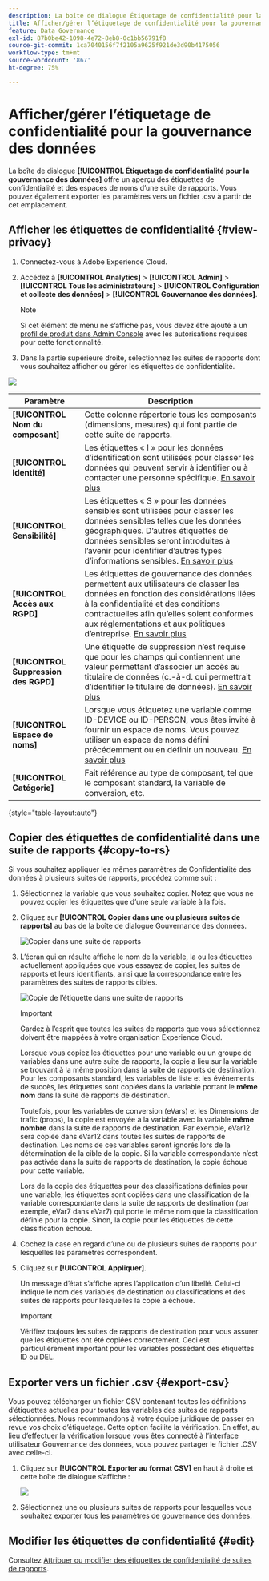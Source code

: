 ```yaml
---
description: La boîte de dialogue Étiquetage de confidentialité pour la gouvernance des données offre un aperçu des étiquettes de confidentialité et des espaces de noms d’une suite de rapports. Vous pouvez également exporter les paramètres vers un fichier .csv à partir de cet emplacement.
title: Afficher/gérer l’étiquetage de confidentialité pour la gouvernance des données
feature: Data Governance
exl-id: 87b0be42-1098-4e72-8eb8-0c1bb56791f8
source-git-commit: 1ca7040156f7f2105a9625f921de3d90b4175056
workflow-type: tm+mt
source-wordcount: '867'
ht-degree: 75%

---
```


# Afficher/gérer l’étiquetage de confidentialité pour la gouvernance des données

La boîte de dialogue **[!UICONTROL Étiquetage de confidentialité pour la gouvernance des données]** offre un aperçu des étiquettes de confidentialité et des espaces de noms d’une suite de rapports. Vous pouvez également exporter les paramètres vers un fichier .csv à partir de cet emplacement.

## Afficher les étiquettes de confidentialité {#view-privacy}

1. Connectez-vous à Adobe Experience Cloud.
2. Accédez à **[!UICONTROL Analytics]** > **[!UICONTROL Admin]** > **[!UICONTROL Tous les administrateurs]** > **[!UICONTROL Configuration et collecte des données]** > **[!UICONTROL Gouvernance des données]**.

   >[!NOTE]
   >
   >Si cet élément de menu ne s’affiche pas, vous devez être ajouté à un [profil de produit dans Admin Console](https://experienceleague.adobe.com/docs/analytics/admin/admin-console/permissions/product-profile.html?lang=fr) avec les autorisations requises pour cette fonctionnalité.

3. Dans la partie supérieure droite, sélectionnez les suites de rapports dont vous souhaitez afficher ou gérer les étiquettes de confidentialité.

![](assets/privacy_labeling.png)

| Paramètre | Description |
| --- | --- |
| **[!UICONTROL Nom du composant]** | Cette colonne répertorie tous les composants (dimensions, mesures) qui font partie de cette suite de rapports. |
| **[!UICONTROL Identité]** | Les étiquettes « I » pour les données d’identification sont utilisées pour classer les données qui peuvent servir à identifier ou à contacter une personne spécifique. [En savoir plus](https://experienceleague.adobe.com/docs/analytics/admin/data-governance/data-labels/gdpr-labels.html?lang=en#data-privacy-identity-labels) |
| **[!UICONTROL Sensibilité]** | Les étiquettes « S » pour les données sensibles sont utilisées pour classer les données sensibles telles que les données géographiques. D’autres étiquettes de données sensibles seront introduites à l’avenir pour identifier d’autres types d’informations sensibles. [En savoir plus](https://experienceleague.adobe.com/docs/analytics/admin/data-governance/data-labels/gdpr-labels.html?lang=en#sensitive-data-labels) |
| **[!UICONTROL Accès aux RGPD]** | Les étiquettes de gouvernance des données permettent aux utilisateurs de classer les données en fonction des considérations liées à la confidentialité et des conditions contractuelles afin qu’elles soient conformes aux réglementations et aux politiques d’entreprise. [En savoir plus](https://experienceleague.adobe.com/docs/analytics/admin/data-governance/data-labels/gdpr-labels.html?lang=en#data-privacy-access-labels) |
| **[!UICONTROL Suppression des RGPD]** | Une étiquette de suppression n’est requise que pour les champs qui contiennent une valeur permettant d’associer un accès au titulaire de données (c.-à-d. qui permettrait d’identifier le titulaire de données). [En savoir plus](https://experienceleague.adobe.com/docs/analytics/admin/data-governance/data-labels/gdpr-labels.html?lang=en#data-privacy-delete-labels) |
| **[!UICONTROL Espace de noms]** | Lorsque vous étiquetez une variable comme ID-DEVICE ou ID-PERSON, vous êtes invité à fournir un espace de noms. Vous pouvez utiliser un espace de noms défini précédemment ou en définir un nouveau. [En savoir plus](https://experienceleague.adobe.com/docs/analytics/admin/data-governance/data-labels/gdpr-labels.html?lang=en#provide-namespace) |
| **[!UICONTROL Catégorie]** | Fait référence au type de composant, tel que le composant standard, la variable de conversion, etc. |

{style=&quot;table-layout:auto&quot;}

## Copier des étiquettes de confidentialité dans une suite de rapports  {#copy-to-rs}

Si vous souhaitez appliquer les mêmes paramètres de Confidentialité des données à plusieurs suites de rapports, procédez comme suit :

1. Sélectionnez la variable que vous souhaitez copier. Notez que vous ne pouvez copier les étiquettes que d’une seule variable à la fois.
1. Cliquez sur **[!UICONTROL Copier dans une ou plusieurs suites de rapports]** au bas de la boîte de dialogue Gouvernance des données.

   ![Copier dans une suite de rapports](assets/copy_to_reportsuite.png)

1. L’écran qui en résulte affiche le nom de la variable, la ou les étiquettes actuellement appliquées que vous essayez de copier, les suites de rapports et leurs identifiants, ainsi que la correspondance entre les paramètres des suites de rapports cibles.

   ![Copie de l’étiquette dans une suite de rapports](assets/copy_to_rs.png)

   >[!IMPORTANT]
   >
   >Gardez à l’esprit que toutes les suites de rapports que vous sélectionnez doivent être mappées à votre organisation Experience Cloud.

   Lorsque vous copiez les étiquettes pour une variable ou un groupe de variables dans une autre suite de rapports, la copie a lieu sur la variable se trouvant à la même position dans la suite de rapports de destination. Pour les composants standard, les variables de liste et les événements de succès, les étiquettes sont copiées dans la variable portant le **même nom** dans la suite de rapports de destination.

   Toutefois, pour les variables de conversion (eVars) et les Dimensions de trafic (props), la copie est envoyée à la variable avec la variable **même nombre** dans la suite de rapports de destination. Par exemple, eVar12 sera copiée dans eVar12 dans toutes les suites de rapports de destination. Les noms de ces variables seront ignorés lors de la détermination de la cible de la copie. Si la variable correspondante n’est pas activée dans la suite de rapports de destination, la copie échoue pour cette variable.

   Lors de la copie des étiquettes pour des classifications définies pour une variable, les étiquettes sont copiées dans une classification de la variable correspondante dans la suite de rapports de destination (par exemple, eVar7 dans eVar7) qui porte le même nom que la classification définie pour la copie. Sinon, la copie pour les étiquettes de cette classification échoue.

1. Cochez la case en regard d’une ou de plusieurs suites de rapports pour lesquelles les paramètres correspondent.
1. Cliquez sur **[!UICONTROL Appliquer]**.

   Un message d’état s’affiche après l’application d’un libellé. Celui-ci indique le nom des variables de destination ou classifications et des suites de rapports pour lesquelles la copie a échoué.

   >[!IMPORTANT]
   >
   >Vérifiez toujours les suites de rapports de destination pour vous assurer que les étiquettes ont été copiées correctement. Ceci est particulièrement important pour les variables possédant des étiquettes ID ou DEL.

## Exporter vers un fichier .csv {#export-csv}

Vous pouvez télécharger un fichier CSV contenant toutes les définitions d’étiquettes actuelles pour toutes les variables des suites de rapports sélectionnées. Nous recommandons à votre équipe juridique de passer en revue vos choix d’étiquetage. Cette option facilite la vérification. En effet, au lieu d’effectuer la vérification lorsque vous êtes connecté à l’interface utilisateur Gouvernance des données, vous pouvez partager le fichier .CSV avec celle-ci.

1. Cliquez sur **[!UICONTROL Exporter au format CSV]** en haut à droite et cette boîte de dialogue s’affiche :

   ![](assets/export_csv.png)

1. Sélectionnez une ou plusieurs suites de rapports pour lesquelles vous souhaitez exporter tous les paramètres de gouvernance des données.

## Modifier les étiquettes de confidentialité {#edit}

Consultez [Attribuer ou modifier des étiquettes de confidentialité de suites de rapports](/help/technotes/c-data-governance/data-labeling/gdpr-setup-reportsuite.md).
